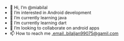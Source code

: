 - 👋 Hi, I’m @miabilal
- 👀 I’m interested in Android development
- 🌱 I’m currently learning java
- 🌱 I’m currently learning dart
- 💞️ I’m looking to collaborate on android apps
- 📫 How to reach me .email..bilaljan99075@gamil.com

<!---
miabilal/miabilal is a ✨ special ✨ repository because its `README.md` (this file) appears on your GitHub profile.
You can click the Preview link to take a look at your changes.
--->
